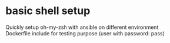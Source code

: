 # basic shell setup
Quickly setup oh-my-zsh with ansible on different environment \
Dockerfile include for testing purpose (user with password: pass)
